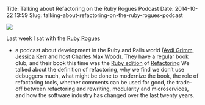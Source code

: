 Title: Talking about Refactoring on the Ruby Rogues Podcast
Date: 2014-10-22 13:59
Slug: talking-about-refactoring-on-the-ruby-rogues-podcast

<div class="img floating">

[![](http://martinfowler.com/snips/rubyrogues6.png)](http://rubyrogues.com/178-rr-book-club-refactoring-ruby-with-martin-fowler/)

</div>

Last week I sat with the [Ruby
Rogues](http://rubyrogues.com/178-rr-book-club-refactoring-ruby-with-martin-fowler/)
- a podcast about development in the Ruby and Rails world ([Avdi
Grimm](http://devblog.avdi.org/), [Jessica
Kerr](http://blog.jessitron.com/) and host [Charles Max
Wood](https://twitter.com/cmaxw)). They have a regular book club, and
their book this time was the [Ruby
edition](http://martinfowler.com/books/refactoringRubyEd.html) of
[Refactoring](http://martinfowler.com/books/refactoring.html) We talked
about the definition of refactoring, why we find we don’t use debuggers
much, what might be done to modernize the book, the role of refactoring
tools, whether comments can be used for good, the trade-off between
refactoring and rewriting, modularity and microservices, and how the
software industry has changed over the last twenty years.

</p>

